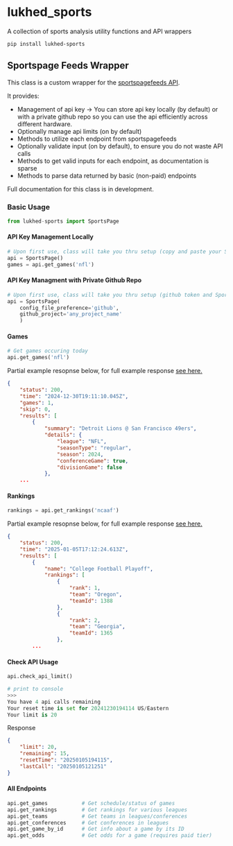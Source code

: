 # lukhed_sports
A collection of sports analysis utility functions and API wrappers

```bash
pip install lukhed-sports
```


## Sportspage Feeds Wrapper
This class is a custom wrapper for the [sportspagefeeds API](https://sportspagefeeds.com/documentation). 

It provides:
- Management of api key -> You can store api key locally (by default) or with a private github repo 
    so you can use the api efficiently across different hardware.
- Optionally manage api limits (on by default) 
- Methods to utilize each endpoint from sportspagefeeds
- Optionally validate input (on by default), to ensure you do not waste API calls
- Methods to get valid inputs for each endpoint, as documentation is sparse
- Methods to parse data returned by basic (non-paid) endpoints 

Full documentation for this class is in development.

### Basic Usage
```python
from lukhed-sports import SportsPage
```

#### API Key Management Locally
```python
# Upon first use, class will take you thru setup (copy and paste your Sportspage key)
api = SportsPage()
games = api.get_games('nfl')
```

#### API Key Managment with Private Github Repo
```python
# Upon first use, class will take you thru setup (github token and Sportspage key)
api = SportsPage(
    config_file_preference='github', 
    github_project='any_project_name'
    )
```

#### Games
```python
# Get games occuring today
api.get_games('nfl')
```

Partial example resopnse below, for full example response [see here.]([lukhed_sports/example_responses/nflGames.json](https://github.com/lukhed/lukhed_sports/blob/62abe3400f6abd69b1cf73ea3b97d59ec2ad5a10/lukhed_sports/example_responses/nflGames.json))
```json
{
    "status": 200,
    "time": "2024-12-30T19:11:10.045Z",
    "games": 1,
    "skip": 0,
    "results": [
        {
            "summary": "Detroit Lions @ San Francisco 49ers",
            "details": {
                "league": "NFL",
                "seasonType": "regular",
                "season": 2024,
                "conferenceGame": true,
                "divisionGame": false
            },
    ...
```

#### Rankings
```python
rankings = api.get_rankings('ncaaf')
```

Partial example resopnse below, for full example response [see here.]([tbd](https://github.com/lukhed/lukhed_sports/blob/dae9a5e1b35407c652f78620b44f03a94adf4529/lukhed_sports/example_responses/getRankings.json))
```json
{
    "status": 200,
    "time": "2025-01-05T17:12:24.613Z",
    "results": [
        {
            "name": "College Football Playoff",
            "rankings": [
                {
                    "rank": 1,
                    "team": "Oregon",
                    "teamId": 1388
                },
                {
                    "rank": 2,
                    "team": "Georgia",
                    "teamId": 1365
                },
        ...
```

#### Check API Usage
```python
api.check_api_limit()

# print to console
>>>
You have 4 api calls remaining
Your reset time is set for 20241230194114 US/Eastern
Your limit is 20
```

Response
```json
{
    "limit": 20,
    "remaining": 15,
    "resetTime": "20250105194115",
    "lastCall": "20250105121251"
}
```


#### All Endpoints
```python
api.get_games           # Get schedule/status of games
api.get_rankings        # Get rankings for various leagues    
api.get_teams           # Get teams in leagues/conferences
api.get_conferences     # Get conferences in leagues
api.get_game_by_id      # Get info about a game by its ID
api.get_odds            # Get odds for a game (requires paid tier)
```
